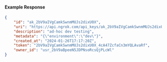<!-- Code generated for API Clients. DO NOT EDIT. -->

#### Example Response

```json
{
	"id": "ak_2bV9aIVgCamkSwnmMUJs2dixU0X",
	"uri": "https://api.ngrok.com/api_keys/ak_2bV9aIVgCamkSwnmMUJs2dixU0X",
	"description": "ad-hoc dev testing",
	"metadata": "{\"environment\":\"dev\"}",
	"created_at": "2024-01-26T17:17:20Z",
	"token": "2bV9aIVgCamkSwnmMUJs2dixU0X_4cA47ZcfaCn3mYQLAvaRf",
	"owner_id": "usr_2bV9aBpeeN5JDPNsoRcsQjPLcWl"
}
```

